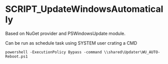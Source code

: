 # SCRIPT_UpdateWindowsAutomatically

Based on NuGet provider and PSWindowsUpdate module.

Can be run as schedule task using SYSTEM user crating a CMD
```
powershell -ExecutionPolicy Bypass -command \\shared\Updater\WU_AUTO-Reboot.ps1
```

